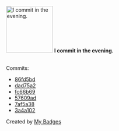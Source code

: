 <img src="https://my-badges.github.io/my-badges/evening-commits.png" alt="I commit in the evening." title="I commit in the evening." width="128">
<strong>I commit in the evening.</strong>
<br><br>

Commits:

- <a href="https://github.com/antonmedv/fx/commit/86fd5bd4255fdd7485e63034bd2b741f619767ca">86fd5bd</a>
- <a href="https://github.com/antonmedv/fx/commit/dad75a2561eb4b691c9af00543928bf7c1d5cbfb">dad75a2</a>
- <a href="https://github.com/antonmedv/fx/commit/fc66b69804ec8e8dc5f3d49f521a179bd0fd9f0b">fc66b69</a>
- <a href="https://github.com/antonmedv/fx/commit/57609adc8905d63ff1561196e93ed4f0a2a548ea">57609ad</a>
- <a href="https://github.com/antonmedv/fx/commit/7af5a388b52e1136eac0e56a08e6b86a029379f8">7af5a38</a>
- <a href="https://github.com/antonmedv/fx/commit/3a4a1020c362ad7a7bae62ea2c21b8695884fe41">3a4a102</a>


Created by <a href="https://github.com/my-badges/my-badges">My Badges</a>